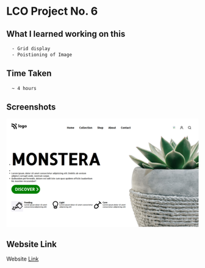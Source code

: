 # LCO Project No. 6
   ## What I learned working on this
      - Grid display
      - Poistioning of Image
  ## Time Taken
      ~ 4 hours
  ## Screenshots
![This is an image](6.png)
  ## Website Link
Website [Link](https://glistening-tanuki-093616.netlify.app/)